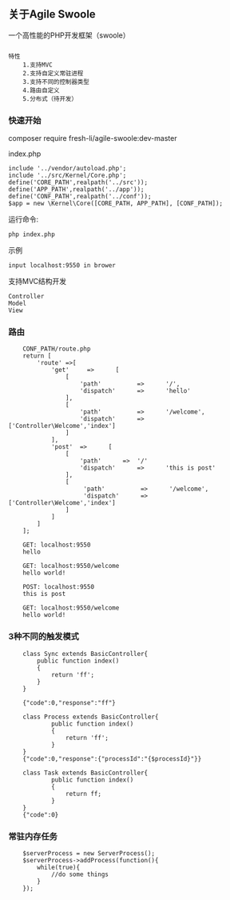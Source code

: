 ## 关于Agile Swoole

一个高性能的PHP开发框架（swoole）

###
    特性
        1.支持MVC
        2.支持自定义常驻进程
        3.支持不同的控制器类型
        4.路由自定义
        5.分布式（待开发）
        
### 快速开始
composer require fresh-li/agile-swoole:dev-master

index.php
```
include '../vendor/autoload.php';
include '../src/Kernel/Core.php';
define('CORE_PATH',realpath('../src'));
define('APP_PATH',realpath('../app'));
define('CONF_PATH',realpath('../conf'));
$app = new \Kernel\Core([CORE_PATH, APP_PATH], [CONF_PATH]);
```

运行命令:

	php index.php

示例

	input localhost:9550 in brower

支持MVC结构开发

	Controller
	Model
	View
	
### 路由

```
    CONF_PATH/route.php
    return [
        'route' =>[
            'get'     =>      [
                [
                    'path'          =>      '/',
                    'dispatch'      =>      'hello'
                ],
                [
                    'path'          =>      '/welcome',
                    'dispatch'      =>      ['Controller\Welcome','index']      
                ]
            ],
            'post'  =>      [
                [
                    'path'      =>  '/'
                    'dispatch'      =>      'this is post'
                ],
                [
                     'path'          =>      '/welcome',
                     'dispatch'      =>      ['Controller\Welcome','index']      
                ]
            ]
        ]
    ];
    
    GET: localhost:9550
    hello
    
    GET: localhost:9550/welcome
    hello world!
    
    POST: localhost:9550
    this is post
    
    GET: localhost:9550/welcome
    hello world!
```

### 3种不同的触发模式
```
    class Sync extends BasicController{
        public function index()
        {
            return 'ff';
        }
    }
    
    {"code":0,"response":"ff"}
    
    class Process extends BasicController{
            public function index()
            {
                return 'ff';
            }
    }
    {"code":0,"response":{"processId":"{$processId}"}}
    
    class Task extends BasicController{
            public function index()
            {
                return ff;
            }
    }
    {"code":0}
```

### 常驻内存任务
    
```
    $serverProcess = new ServerProcess();
    $serverProcess->addProcess(function(){
        while(true){
            //do some things
        }
    });
```
